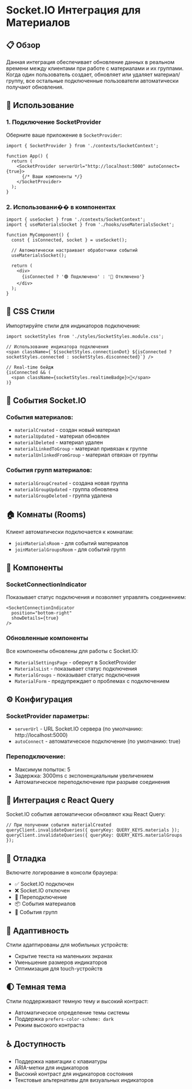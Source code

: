 # Socket.IO Интеграция для Материалов

## 📋 Обзор

Данная интеграция обеспечивает обновление данных в реальном времени между клиентами при работе с материалами и их группами. Когда один пользователь создает, обновляет или удаляет материал/группу, все остальные подключенные пользователи автоматически получают обновления.

## 🚀 Использование

### 1. Подключение SocketProvider

Оберните ваше приложение в `SocketProvider`:

```tsx
import { SocketProvider } from './contexts/SocketContext';

function App() {
  return (
    <SocketProvider serverUrl="http://localhost:5000" autoConnect={true}>
      {/* Ваши компоненты */}
    </SocketProvider>
  );
}
```

### 2. Использовани�� в компонентах

```tsx
import { useSocket } from './contexts/SocketContext';
import { useMaterialsSocket } from './hooks/useMaterialsSocket';

function MyComponent() {
  const { isConnected, socket } = useSocket();
  
  // Автоматически настраивает обработчики событий
  useMaterialsSocket();

  return (
    <div>
      {isConnected ? '🟢 Подключено' : '🔴 Отключено'}
    </div>
  );
}
```

## 🎨 CSS Стили

Импортируйте стили для индикаторов подключения:

```tsx
import socketStyles from './styles/SocketStyles.module.css';

// Использование индикатора подключения
<span className={`${socketStyles.connectionDot} ${isConnected ? socketStyles.connected : socketStyles.disconnected}`} />

// Real-time бейдж
{isConnected && (
  <span className={socketStyles.realtimeBadge}>🔄</span>
)}
```

## 📡 События Socket.IO

### События материалов:
- `materialCreated` - создан новый материал
- `materialUpdated` - материал обновлен
- `materialDeleted` - материал удален
- `materialLinkedToGroup` - материал привязан к группе
- `materialUnlinkedFromGroup` - материал отвязан от группы

### События групп материалов:
- `materialGroupCreated` - создана новая группа
- `materialGroupUpdated` - группа обновлена  
- `materialGroupDeleted` - группа удалена

## 🏠 Комнаты (Rooms)

Клиент автоматически подключается к комнатам:
- `joinMaterialsRoom` - для событий материалов
- `joinMaterialGroupsRoom` - для событий групп

## 🔧 Компоненты

### SocketConnectionIndicator
Показывает статус подключения и позволяет управлять соединением:

```tsx
<SocketConnectionIndicator 
  position="bottom-right" 
  showDetails={true} 
/>
```

### Обновленные компоненты
Все компоненты обновлены для работы с Socket.IO:
- `MaterialSettingsPage` - обернут в SocketProvider
- `MaterialsList` - показывает статус подключения
- `MaterialGroups` - показывает статус подключения  
- `MaterialForm` - предупреждает о проблемах с подключением

## ⚙️ Конфигурация

### SocketProvider параметры:
- `serverUrl` - URL Socket.IO сервера (по умолчанию: http://localhost:5000)
- `autoConnect` - автоматическое подключение (по умолчанию: true)

### Переподключение:
- Максимум попыток: 5
- Задержка: 3000ms с экспоненциальным увеличением
- Автоматическое переподключение при разрыве соединения

## 🎯 Интеграция с React Query

Socket.IO события автоматически обновляют кэш React Query:

```tsx
// При получении события materialCreated
queryClient.invalidateQueries({ queryKey: QUERY_KEYS.materials });
queryClient.invalidateQueries({ queryKey: QUERY_KEYS.materialGroups });
```

## 🐛 Отладка

Включите логирование в консоли браузера:
- ✅ Socket.IO подключен
- ❌ Socket.IO отключен  
- 🔄 Переподключение
- 📦 События материалов
- 📁 События групп

## 📱 Адаптивность

Стили адаптированы для мобильных устройств:
- Скрытие текста на маленьких экранах
- Уменьшение размеров индикаторов
- Оптимизация для touch-устройств

## 🌓 Темная тема

Стили поддерживают темную тему и высокий контраст:
- Автоматическое определение темы системы
- Поддержка `prefers-color-scheme: dark`
- Режим высокого контраста

## ♿ Доступность

- Поддержка навигации с клавиатуры
- ARIA-метки для индикаторов
- Высокий контраст для индикаторов состояния
- Текстовые альтернативы для визуальных индикаторов
